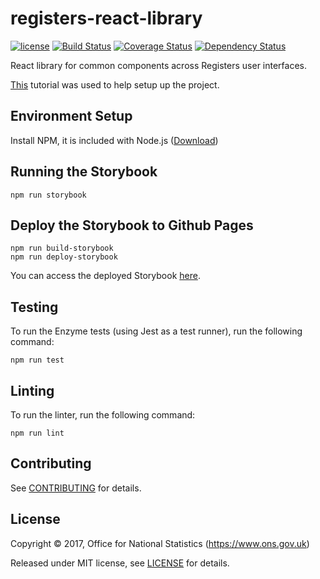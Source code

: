 # registers-react-library

[![license](https://img.shields.io/github/license/mashape/apistatus.svg)](./LICENSE) [![Build Status](https://travis-ci.org/ONSdigital/registers-react-library.svg?branch=develop)](https://travis-ci.org/ONSdigital/registers-react-library) [![Coverage Status](https://coveralls.io/repos/github/ONSdigital/registers-react-library/badge.svg?branch=develop)](https://coveralls.io/github/ONSdigital/registers-react-library?branch=develop) [![Dependency Status](https://www.versioneye.com/user/projects/59e49c0d0fb24f213b61dc12/badge.svg?style=flat-square)](https://www.versioneye.com/user/projects/59e49c0d0fb24f213b61dc12)

React library for common components across Registers user interfaces.

[This](https://myappincome.co.uk/how-to-create-local-npm-package-of-react-components/) tutorial was used to help setup up the project.

## Environment Setup

Install NPM, it is included with Node.js ([Download](https://nodejs.org/en/))

## Running the Storybook

```shell
npm run storybook
```

## Deploy the Storybook to Github Pages

```shell
npm run build-storybook
npm run deploy-storybook
```

You can access the deployed Storybook [here](https://onsdigital.github.io/registers-react-library).

## Testing

To run the Enzyme tests (using Jest as a test runner), run the following command:

```shell
npm run test
```

## Linting

To run the linter, run the following command:

```shell
npm run lint
```

## Contributing

See [CONTRIBUTING](./CONTRIBUTING.md) for details.

## License

Copyright ©‎ 2017, Office for National Statistics (https://www.ons.gov.uk)

Released under MIT license, see [LICENSE](./LICENSE) for details.

